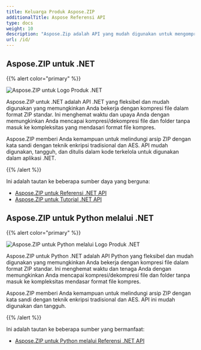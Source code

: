 ```yaml
---
title: Keluarga Produk Aspose.ZIP
additionalTitle: Aspose Referensi API
type: docs
weight: 10
description: "Aspose.Zip adalah API yang mudah digunakan untuk mengompres, mengekstrak, dan memproses file terkompresi dalam format Zip, RAR, atau 7Zip. Menerapkan enkripsi menggunakan ZipCrypto atau AES128, 192, dan AES256."
url: /id/
---
```


## Aspose.ZIP untuk .NET

{{% alert color="primary" %}} 

![Aspose.ZIP untuk Logo Produk .NET](../home_1.png)


Aspose.ZIP untuk .NET adalah API .NET yang fleksibel dan mudah digunakan yang memungkinkan Anda bekerja dengan kompresi file dalam format ZIP standar. Ini menghemat waktu dan upaya Anda dengan memungkinkan Anda mencapai kompresi/dekompresi file dan folder tanpa masuk ke kompleksitas yang mendasari format file kompres.

Aspose.ZIP memberi Anda kemampuan untuk melindungi arsip ZIP dengan kata sandi dengan teknik enkripsi tradisional dan AES. API mudah digunakan, tangguh, dan ditulis dalam kode terkelola untuk digunakan dalam aplikasi .NET.

{{% /alert %}} 

Ini adalah tautan ke beberapa sumber daya yang berguna:
- [Aspose.ZIP untuk Referensi .NET API](/zip/id/net/)
- [Aspose.ZIP untuk Tutorial .NET API](/tutorials/zip/net/)

## Aspose.ZIP untuk Python melalui .NET

{{% alert color="primary" %}} 

![Aspose.ZIP untuk Python melalui Logo Produk .NET](../home_2.png)

Aspose.ZIP untuk Python .NET adalah API Python yang fleksibel dan mudah digunakan yang memungkinkan Anda bekerja dengan kompresi file dalam format ZIP standar. Ini menghemat waktu dan tenaga Anda dengan memungkinkan Anda mencapai kompresi/dekompresi file dan folder tanpa masuk ke kompleksitas mendasar format file kompres.

Aspose.ZIP memberi Anda kemampuan untuk melindungi arsip ZIP dengan kata sandi dengan teknik enkripsi tradisional dan AES. API ini mudah digunakan dan tangguh.

{{% /alert %}} 

Ini adalah tautan ke beberapa sumber yang bermanfaat:
- [Aspose.ZIP untuk Python melalui Referensi .NET API](/zip/python-net/)